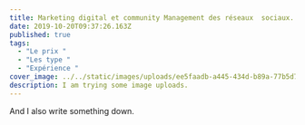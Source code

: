 ```yaml
---
title: Marketing digital et community Management des réseaux  sociaux.
date: 2019-10-20T09:37:26.163Z
published: true
tags:
  - "Le prix "
  - "Les type "
  - "Expérience "
cover_image: ../../static/images/uploads/ee5faadb-a445-434d-b89a-77b5d74082d8.gif
description: I am trying some image uploads.
---
```

And I also write something down.
